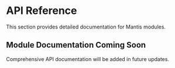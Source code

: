 # API Reference

This section provides detailed documentation for Mantis modules.

## Module Documentation Coming Soon

Comprehensive API documentation will be added in future updates.